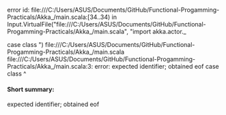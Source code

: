 error id: file:///C:/Users/ASUS/Documents/GitHub/Functional-Progamming-Practicals/Akka_/main.scala:[34..34) in Input.VirtualFile("file:///C:/Users/ASUS/Documents/GitHub/Functional-Progamming-Practicals/Akka_/main.scala", "import akka.actor._

case class ")
file:///C:/Users/ASUS/Documents/GitHub/Functional-Progamming-Practicals/Akka_/main.scala
file:///C:/Users/ASUS/Documents/GitHub/Functional-Progamming-Practicals/Akka_/main.scala:3: error: expected identifier; obtained eof
case class 
           ^
#### Short summary: 

expected identifier; obtained eof